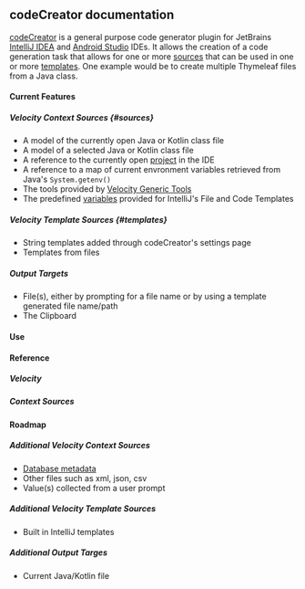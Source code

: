 ## codeCreator documentation

[codeCreator](https://plugins.jetbrains.com/plugin/19097-codecreator) is a general purpose code generator plugin for JetBrains [IntelliJ IDEA][intellij] and [Android Studio][androidStudio] IDEs. It allows the creation of a code generation task that allows for one or more [sources](#sources) that can be used in one or more [templates](#templates). One example would be to create multiple Thymeleaf files from a Java class.

#### Current Features
##### Velocity Context Sources {#sources}
- A model of the currently open Java or Kotlin class file
- A model of a selected Java or Kotlin class file
- A reference to the currently open [project][project] in the IDE
- A reference to a map of current envronment variables retrieved from Java's ```System.getenv()```
- The tools provided by [Velocity Generic Tools][velocityTools]
- The predefined [variables][templateVariables] provided for IntelliJ's File and Code Templates

##### Velocity Template Sources {#templates}
- String templates added through codeCreator's settings page
- Templates from files

##### Output Targets
- File(s), either by prompting for a file name or by using a template generated file name/path
- The Clipboard


#### Use

#### Reference
##### Velocity

##### Context Sources

#### Roadmap
##### Additional Velocity Context Sources
- [Database metadata][databaseMetadata]
- Other files such as xml, json, csv
- Value(s) collected from a user prompt

##### Additional Velocity Template Sources
- Built in IntelliJ templates

##### Additional Output Targes
- Current Java/Kotlin file



[intellij]: https://www.jetbrains.com/idea/
[androidStudio]: https://developer.android.com/studio/
[project]: https://github.com/JetBrains/intellij-community/blob/3a43e28a7925ba02ab4d8bd8131a22c0d8a54dfd/platform/core-api/src/com/intellij/openapi/project/Project.java
[velocityTools]: https://velocity.apache.org/tools/1.4/generic/index.html
[templateVariables]: https://www.jetbrains.com/help/idea/file-template-variables.html
[databaseMetadata]: https://github.com/warren-gates/better-metadata
